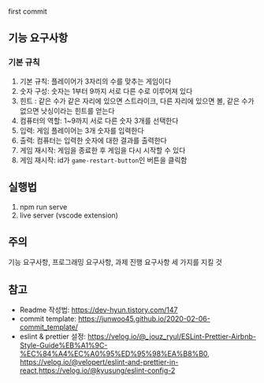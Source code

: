 first commit

## 기능 요구사항

### 기본 규칙
1. 기본 규칙: 플레이어가 3자리의 수를 맞추는 게임이다
2. 숫자 구성: 숫자는 1부터 9까지 서로 다른 수로 이루어져 있다 
3. 힌트 : 같은 수가 같은 자리에 있으면 스트라이크, 다른 자리에 있으면 볼, 같은 수가 없으면 낫싱이라는 힌트를 얻는다
4. 컴퓨터의 역할: 1~9까지 서로 다른 숫자 3개를 선택한다
5. 입력: 게임 플레이어는 3개 숫자를 입력한다
6. 출력: 컴퓨터는 입력한 숫자에 대한 결과를 출력한다
7. 게임 재시작: 게임을 종료한 후 게임을 다시 시작할 수 있다
8. 게임 재시작: id가 `game-restart-button`인 버튼을 클릭함

## 실행법

1. npm run serve
2. live server (vscode extension)

## 주의
기능 요구사항, 프로그래밍 요구사항, 과제 진행 요구사항 세 가지를 지킬 것

## 참고

- Readme 작성법: <https://dev-hyun.tistory.com/147>
- commit template: <https://junwoo45.github.io/2020-02-06-commit_template/>
- eslint & prettier 설정: <https://velog.io/@_jouz_ryul/ESLint-Prettier-Airbnb-Style-Guide%EB%A1%9C-%EC%84%A4%EC%A0%95%ED%95%98%EA%B8%B0>, <https://velog.io/@velopert/eslint-and-prettier-in-react>,<https://velog.io/@kyusung/eslint-config-2>
